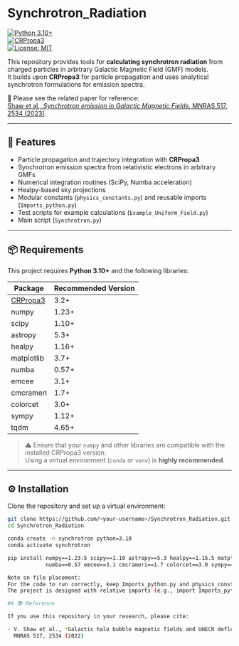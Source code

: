 # Synchrotron_Radiation

[![Python 3.10+](https://img.shields.io/badge/python-3.10%2B-blue.svg)](https://www.python.org/)  
[![CRPropa3](https://img.shields.io/badge/CRPropa3-3.2-green.svg)](https://crpropa.github.io/CRPropa3/)  
[![License: MIT](https://img.shields.io/badge/License-MIT-yellow.svg)](LICENSE)

This repository provides tools for **calculating synchrotron radiation** from charged particles in arbitrary Galactic Magnetic Field (GMF) models.  
It builds upon **CRPropa3** for particle propagation and uses analytical synchrotron formulations for emission spectra.  

📄 Please see the related paper for reference:  
[Shaw et al., *Synchrotron emission in Galactic Magnetic Fields*, MNRAS 517, 2534 (2023)](https://academic.oup.com/mnras/article/517/2/2534/6731784).

---

## 🚀 Features
- Particle propagation and trajectory integration with **CRPropa3**  
- Synchrotron emission spectra from relativistic electrons in arbitrary GMFs  
- Numerical integration routines (SciPy, Numba acceleration)  
- Healpy-based sky projections  
- Modular constants (`physics_constants.py`) and reusable imports (`Imports_python.py`)  
- Test scripts for example calculations (`Example_Uniform_Field.py`)  
- Main script (`Synchrotron.py`)

---

## 📦 Requirements

This project requires **Python 3.10+** and the following libraries:

| Package      | Recommended Version |
|--------------|----------------------|
| [CRPropa3](https://crpropa.github.io/CRPropa3/pages/Installation.html) | 3.2+ |
| numpy        | 1.23+ |
| scipy        | 1.10+ |
| astropy      | 5.3+ |
| healpy       | 1.16+ |
| matplotlib   | 3.7+ |
| numba        | 0.57+ |
| emcee        | 3.1+ |
| cmcrameri    | 1.7+ |
| colorcet     | 3.0+ |
| sympy        | 1.12+ |
| tqdm         | 4.65+ |

> ⚠️ Ensure that your `numpy` and other libraries are compatible with the installed CRPropa3 version.  
> Using a virtual environment (`conda` or `venv`) is **highly recommended**.

---

## ⚙️ Installation

Clone the repository and set up a virtual environment:

```bash
git clone https://github.com/<your-username>/Synchrotron_Radiation.git
cd Synchrotron_Radiation

conda create -n synchrotron python=3.10
conda activate synchrotron

pip install numpy==1.23.5 scipy==1.10 astropy==5.3 healpy==1.16.5 matplotlib==3.7 \
            numba==0.57 emcee==3.1 cmcrameri==1.7 colorcet==3.0 sympy==1.12 tqdm==4.65

Note on file placement:
For the code to run correctly, keep Imports_python.py and physics_constants.py in the same folder as the main script Test_Synchrotron.py.
The project is designed with relative imports (e.g., import Imports_python as imp), so moving files into subfolders will break imports unless you adjust PYTHONPATH.

## 📚 Reference

If you use this repository in your research, please cite:

- V. Shaw et al., *Galactic halo bubble magnetic fields and UHECR deflections*,  
  MNRAS 517, 2534 (2022)  
